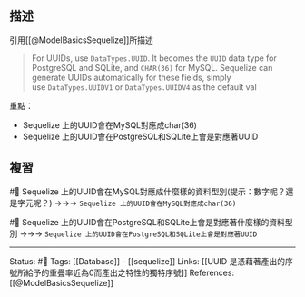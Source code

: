 ## 描述
引用[[@ModelBasicsSequelize]]所描述
> For UUIDs, use `DataTypes.UUID`. It becomes the `UUID` data type for PostgreSQL and SQLite, and `CHAR(36)` for MySQL. Sequelize can generate UUIDs automatically for these fields, simply use `DataTypes.UUIDV1` or `DataTypes.UUIDV4` as the default val

重點：
- Sequelize 上的UUID會在MySQL對應成char(36)
- Sequelize 上的UUID會在PostgreSQL和SQLite上會是對應著UUID
## 複習
#🧠  Sequelize 上的UUID會在MySQL對應成什麼樣的資料型別(提示：數字呢？還是字元呢？) ->->-> `Sequelize 上的UUID會在MySQL對應成char(36)`
<!--SR:!2022-09-04,57,250-->

#🧠 Sequelize 上的UUID會在PostgreSQL和SQLite上會是對應著什麼樣的資料型別 ->->-> `Sequelize 上的UUID會在PostgreSQL和SQLite上會是對應著UUID`
<!--SR:!2022-09-08,60,250-->

---
Status: #🌱 
Tags:
[[Database]] - [[sequelize]]
Links:
[[UUID 是憑藉著產出的序號所給予的重疊率近為0而產出之特性的獨特序號]]
References:
[[@ModelBasicsSequelize]]